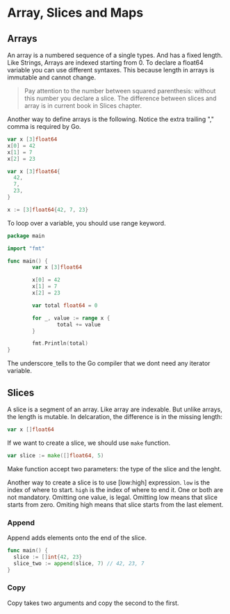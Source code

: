 # Array, Slices and Maps

## Arrays

An array is a numbered sequence of a single types. And has a fixed length. Like Strings, Arrays are indexed starting from 0. To declare a float64 variable you can use different syntaxes. This because length in arrays is immutable and cannot change.

> Pay attention to the number between squared parenthesis: without this number you declare a slice. The difference between slices and array is in current book in Slices chapter.

Another way to define arrays is the following. Notice the extra trailing "," comma is required by Go.

```go
var x [3]float64
x[0] = 42
x[1] = 7
x[2] = 23

var x [3]float64{
  42,
  7,
  23,
}

x := [3]float64{42, 7, 23}
```

To loop over a variable, you should use range keyword.

```go
package main

import "fmt"

func main() {
        var x [3]float64

        x[0] = 42
        x[1] = 7
        x[2] = 23

        var total float64 = 0

        for _, value := range x {
                total += value
        }

        fmt.Println(total)
}
```

The underscore`_`tells to the Go compiler that we dont need any iterator variable.

## Slices

A slice is a segment of an array. Like array are indexable. But unlike arrays, the length is mutable. In delcaration, the difference is in the missing length:

```go
var x []float64
```

If we want to create a slice, we should use `make` function.

```go
var slice := make([]float64, 5)
```

Make function accept two parameters: the type of the slice and the lenght.

Another way to create a slice is to use \[low:high\] expression. `low` is the index of where to start. `high` is the index of where to end it. One or both are not mandatory. Omitting one value, is legal. Omitting low means that slice starts from zero. Omiting high means that slice starts from the last element.

### Append

Append adds elements onto the end of the slice.

```go
func main() {
  slice := []int{42, 23}
  slice_two := append(slice, 7) // 42, 23, 7
}
```

### Copy

Copy takes two arguments and copy the second to the first.

